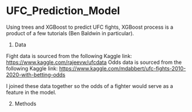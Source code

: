 # UFC_Prediction_Model
Using trees and XGBoost to predict UFC fights, XGBoost process is a product of a few tutorials (Ben Baldwin in particular).

1. Data

Fight data is sourced from the following Kaggle link: https://www.kaggle.com/rajeevw/ufcdata
Odds  data is sourced from the following Kaggle link: https://www.kaggle.com/mdabbert/ufc-fights-2010-2020-with-betting-odds

I joined these data together so the odds of a fighter would serve as a feature in the model.

2. Methods


